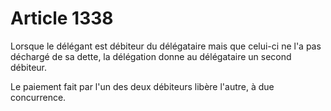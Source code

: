 # Article 1338

Lorsque le délégant est débiteur du délégataire mais que celui-ci ne l'a pas déchargé de sa dette, la délégation donne au délégataire un second débiteur. <p> Le paiement fait par l'un des deux débiteurs libère l'autre, à due concurrence. </p>